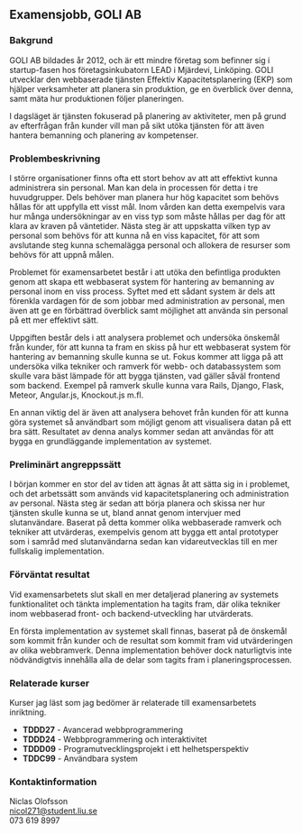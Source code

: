 ## Examensjobb, GOLI AB

### Bakgrund

GOLI AB bildades år 2012, och är ett mindre företag som befinner sig i startup-fasen hos företagsinkubatorn LEAD i Mjärdevi, Linköping. GOLI utvecklar den webbaserade tjänsten Effektiv Kapacitetsplanering (EKP) som hjälper verksamheter att planera sin produktion, ge en överblick över denna, samt mäta hur produktionen följer planeringen.

I dagsläget är tjänsten fokuserad på planering av aktiviteter, men på grund av efterfrågan från kunder vill man på sikt utöka tjänsten för att även hantera bemanning och planering av kompetenser.
	

### Problembeskrivning

I större organisationer finns ofta ett stort behov av att att effektivt kunna administrera sin personal. Man kan dela in processen för detta i tre huvudgrupper. Dels behöver man planera hur hög kapacitet som behövs hållas för att uppfylla ett visst mål. Inom vården kan detta exempelvis vara hur många undersökningar av en viss typ som måste hållas per dag för att klara av kraven på väntetider. Nästa steg är att uppskatta vilken typ av personal som behövs för att kunna nå en viss kapacitet, för att som avslutande steg kunna schemalägga personal och allokera de resurser som behövs för att uppnå målen.

Problemet för examensarbetet består i att utöka den befintliga produkten genom att skapa ett webbaserat system för hantering av bemanning av personal inom en viss process. Syftet med ett sådant system är dels att förenkla vardagen för de som jobbar med administration av personal, men även att ge en förbättrad överblick samt möjlighet att använda sin personal på ett mer effektivt sätt.

Uppgiften består dels i att analysera problemet och undersöka önskemål från kunder, för att kunna ta fram en skiss på hur ett webbaserat system för hantering av bemanning skulle kunna se ut. Fokus kommer att ligga på att undersöka vilka tekniker och ramverk för webb- och databassystem som skulle vara bäst lämpade för att bygga tjänsten, vad gäller såväl frontend som backend. Exempel på ramverk skulle kunna vara Rails, Django, Flask, Meteor, Angular.js, Knockout.js m.fl.

En annan viktig del är även att analysera behovet från kunden för att kunna göra systemet så användbart som möjligt genom att visualisera datan på ett bra sätt. Resultatet av denna analys kommer sedan att användas för att bygga en grundläggande implementation av systemet.



### Preliminärt angreppssätt

I början kommer en stor del av tiden att ägnas åt att sätta sig in i problemet, och det arbetssätt som används vid kapacitetsplanering och administration av personal. Nästa steg är sedan att börja planera och skissa ner hur tjänsten skulle kunna se ut, bland annat genom intervjuer med slutanvändare. Baserat på detta kommer olika webbaserade ramverk och tekniker att utvärderas, exempelvis genom att bygga ett antal prototyper som i samråd med slutanvändarna sedan kan vidareutvecklas till en mer fullskalig implementation.



### Förväntat resultat

Vid examensarbetets slut skall en mer detaljerad planering av systemets funktionalitet och tänkta implementation ha tagits fram, där olika tekniker inom webbaserad front- och backend-utveckling har utvärderats. 

En första implementation av systemet skall finnas, baserat på de önskemål som kommit från kunder och de resultat som kommit fram vid utvärderingen av olika webbramverk. Denna implementation behöver dock naturligtvis inte nödvändigtvis innehålla alla de delar som tagits fram i planeringsprocessen.


### Relaterade kurser

Kurser jag läst som jag bedömer är relaterade till examensarbetets inriktning.

- **TDDD27** -	Avancerad webbprogrammering
- **TDDD24** -	Webbprogrammering och interaktivitet
- **TDDD09** -	Programutvecklingsprojekt i ett helhetsperspektiv
- **TDDC99** -	Användbara system


### Kontaktinformation

Niclas Olofsson  
nicol271@student.liu.se  
073 619 8997
